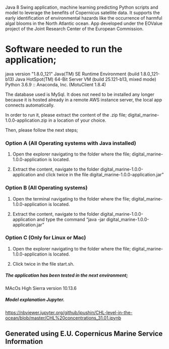 
Java 8 Swing application, machine learning predicting Python scripts and model to leverage the benefits of Copernicus satellite data. It supports the early identification of environmental hazards like the occurrence of harmful algal blooms in the North Atlantic ocean. App developed under the EOValue project of the Joint Research Center of the European Commission.

# Software needed to run the application;

java version "1.8.0_121"
Java(TM) SE Runtime Environment (build 1.8.0_121-b13)
Java HotSpot(TM) 64-Bit Server VM (build 25.121-b13, mixed mode)
Python 3.6.9 :: Anaconda, Inc. (MotuClient 1.8.4)

The database used is MySql. It does not need to be installed any longer because it is hosted
already in a remote AWS instance server, the local app connects automatically.

In order to run it, please extract the content of the .zip file;
digital_marine-1.0.0-application.zip
in a location of your choice.

Then, please follow the next steps;
### Option A (All Operating systems with Java installed)

1) Open the explorer navigating to the folder where the file;
digital_marine-1.0.0-application
is located.

2) Extract the content, navigate to the folder digital_marine-1.0.0-application
and click twice in the file digital_marine-1.0.0-application.jar”

### Option B (All Operating systems)

1) Open the terminal navigating to the folder where the file;
digital_marine-1.0.0-application
is located.

2) Extract the content, navigate to the folder digital_marine-1.0.0-application
and type the command “java -jar digital_marine-1.0.0-application.jar”

### Option C (Only for Linux or Mac)

1) Open the explorer navigating to the folder where the file;
digital_marine-1.0.0-application
is located.

2) Click twice in the file start.sh.

##### The application has been tested in the next environment;

MAcOs High Sierra version 10.13.6

##### Model explanation Jupyter.

https://nbviewer.jupyter.org/github/ipushin/CHL-level-in-the-ocean/blob/master/CHL%20concentrations_31.01.ipynb

## Generated using E.U. Copernicus Marine Service Information

